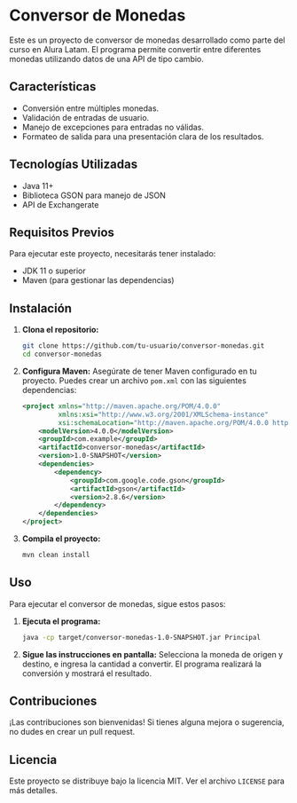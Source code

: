 # Conversor de Monedas

Este es un proyecto de conversor de monedas desarrollado como parte del curso en Alura Latam. El programa permite convertir entre diferentes monedas utilizando datos de una API de tipo cambio.

## Características

- Conversión entre múltiples monedas.
- Validación de entradas de usuario.
- Manejo de excepciones para entradas no válidas.
- Formateo de salida para una presentación clara de los resultados.

## Tecnologías Utilizadas

- Java 11+
- Biblioteca GSON para manejo de JSON
- API de Exchangerate

## Requisitos Previos

Para ejecutar este proyecto, necesitarás tener instalado:

- JDK 11 o superior
- Maven (para gestionar las dependencias)

## Instalación

1. **Clona el repositorio:**
    ```bash
    git clone https://github.com/tu-usuario/conversor-monedas.git
    cd conversor-monedas
    ```

2. **Configura Maven:**
    Asegúrate de tener Maven configurado en tu proyecto. Puedes crear un archivo `pom.xml` con las siguientes dependencias:
    ```xml
    <project xmlns="http://maven.apache.org/POM/4.0.0"
             xmlns:xsi="http://www.w3.org/2001/XMLSchema-instance"
             xsi:schemaLocation="http://maven.apache.org/POM/4.0.0 http://www.maven.apache.org/xsd/maven-4.0.0.xsd">
        <modelVersion>4.0.0</modelVersion>
        <groupId>com.example</groupId>
        <artifactId>conversor-monedas</artifactId>
        <version>1.0-SNAPSHOT</version>
        <dependencies>
            <dependency>
                <groupId>com.google.code.gson</groupId>
                <artifactId>gson</artifactId>
                <version>2.8.6</version>
            </dependency>
        </dependencies>
    </project>
    ```

3. **Compila el proyecto:**
    ```bash
    mvn clean install
    ```

## Uso

Para ejecutar el conversor de monedas, sigue estos pasos:

1. **Ejecuta el programa:**
    ```bash
    java -cp target/conversor-monedas-1.0-SNAPSHOT.jar Principal
    ```

2. **Sigue las instrucciones en pantalla:**
    Selecciona la moneda de origen y destino, e ingresa la cantidad a convertir. El programa realizará la conversión y mostrará el resultado.

## Contribuciones

¡Las contribuciones son bienvenidas! Si tienes alguna mejora o sugerencia, no dudes en crear un pull request.

## Licencia

Este proyecto se distribuye bajo la licencia MIT. Ver el archivo `LICENSE` para más detalles.
